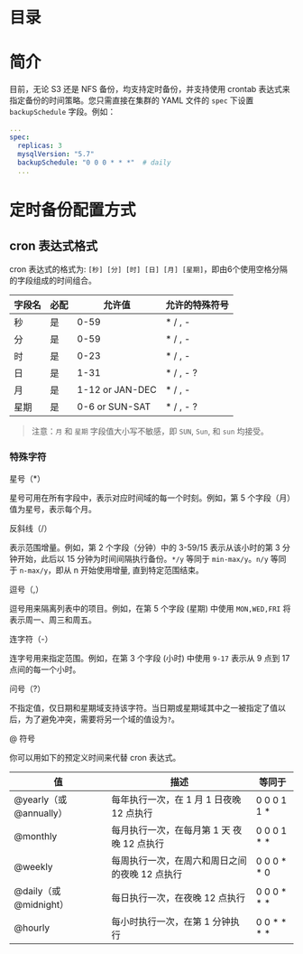 目录
=============

# 简介
目前，无论 S3 还是 NFS 备份，均支持定时备份，并支持使用 crontab 表达式来指定备份的时间策略。您只需直接在集群的 YAML 文件的 `spec` 下设置 `backupSchedule` 字段。例如：

```yaml
... 
spec:
  replicas: 3
  mysqlVersion: "5.7"
  backupSchedule: "0 0 0 * * *"  # daily
  ...
```
# 定时备份配置方式

## cron 表达式格式

cron 表达式的格式为: `[秒] [分] [时] [日] [月] [星期]`，即由6个使用空格分隔的字段组成的时间组合。


字段名   | 必配 | 允许值  | 允许的特殊符号
----------   | ---------- | --------------  | --------------------------
秒      | 是        | 0-59            | * / , -
分      | 是        | 0-59            | * / , -
时        | 是        | 0-23            | * / , -
日 | 是        | 1-31            | * / , - ?
月        | 是        | 1-12 or JAN-DEC | * / , -
星期  | 是        | 0-6 or SUN-SAT  | * / , - ?

> 注意：`月` 和 `星期` 字段值大小写不敏感，即 `SUN`, `Sun`, 和 `sun` 均接受。

### 特殊字符
星号（*）

星号可用在所有字段中，表示对应时间域的每一个时刻。例如，第 5 个字段（月）值为星号，表示每个月。

反斜线（/）

表示范围增量。例如，第 2 个字段（分钟）中的 3-59/15 表示从该小时的第 3 分钟开始，此后以 15 分钟为时间间隔执行备份。`*/y` 等同于 `min-max/y`。`n/y` 等同于 `n-max/y`，即从 n 开始使用增量, 直到特定范围结束。

逗号（,）

逗号用来隔离列表中的项目。例如，在第 5 个字段 (星期) 中使用 `MON,WED,FRI` 将表示周一、周三和周五。

连字符（-）

连字号用来指定范围。例如，在第 3 个字段 (小时) 中使用 `9-17` 表示从 9 点到 17 点间的每一个小时。

问号（?）

不指定值，仅日期和星期域支持该字符。当日期或星期域其中之一被指定了值以后，为了避免冲突，需要将另一个域的值设为`?`。

@ 符号

你可以用如下的预定义时间来代替 cron 表达式。

值                  | 描述                                     | 等同于
-----                  | -----------                                | -------------
@yearly（或 @annually） | 每年执行一次，在 1 月 1 日夜晚 12 点执行     | 0 0 0 1 1 *
@monthly               | 每月执行一次，在每月第 1 天 夜晚 12 点执行    | 0 0 0 1 * *
@weekly                | 每周执行一次，在周六和周日之间的夜晚 12 点执行 | 0 0 0 * * 0
@daily（或 @midnight）  | 每日执行一次，在夜晚 12 点执行               | 0 0 0 * * *
@hourly                | 每小时执行一次，在第 1 分钟执行              | 0 0 * * * *
